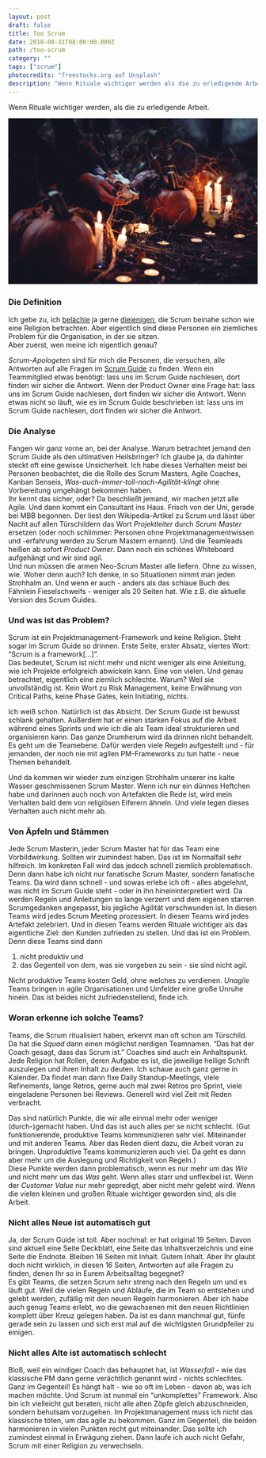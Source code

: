 ```yaml
---
layout: post
draft: false
title: Too Scrum
date: 2018-08-31T08:00:00.000Z
path: /too-scrum
category: ""
tags: ["scrum"]
photocredits: "freestocks.org auf Unsplash"
description: "Wenn Rituale wichtiger werden als die zu erledigende Arbeit."
---
```


Wenn Rituale wichtiger werden, als die zu erledigende Arbeit.

![Scrum Rituale](./wenn-scrum-rituale-wichtiger-werden-als-die-arbeit.jpg)

### Die Definition

Ich gebe zu, ich [belächle](/scrum-master-checkliste) ja gerne [diejenigen](/in-wievielen-teams-kann-ein-scrum-master-sitzen), die Scrum beinahe schon wie eine Religion betrachten. Aber eigentlich sind diese Personen ein ziemliches Problem für die Organisation, in der sie sitzen.  
Aber zuerst, wen meine ich eigentlich genau?

_Scrum-Apologeten_ sind für mich die Personen, die versuchen, alle Antworten auf alle Fragen im [Scrum Guide](https://www.scrumguides.org) zu finden. Wenn ein Teammitglied etwas benötigt: lass uns im Scrum Guide nachlesen, dort finden wir sicher die Antwort. Wenn der Product Owner eine Frage hat: lass uns im Scrum Guide nachlesen, dort finden wir sicher die Antwort. Wenn etwas nicht so läuft, wie es im Scrum Guide beschrieben ist: lass uns im Scrum Guide nachlesen, dort finden wir sicher die Antwort.

### Die Analyse

Fangen wir ganz vorne an, bei der Analyse. Warum betrachtet jemand den Scrum Guide als den ultimativen Heilsbringer? Ich glaube ja, da dahinter steckt oft eine gewisse Unsicherheit. Ich habe dieses Verhalten meist bei Personen beobachtet, die die Rolle des Scrum Masters, Agile Coaches, Kanban Senseis, _Was-auch-immer-toll-nach-Agilität-klingt_ ohne Vorbereitung umgehängt bekommen haben.  
Ihr kennt das sicher, oder? Da beschließt jemand, wir machen jetzt alle Agile. Und dann kommt ein Consultant ins Haus. Frisch von der Uni, gerade bei MBB begonnen. Der liest den Wikipedia-Artikel zu Scrum und lässt über Nacht auf allen Türschildern das Wort _Projektleiter_ durch _Scrum Master_ ersetzen (oder noch schlimmer: Personen ohne Projektmanagementwissen und -erfahrung werden zu Scrum Mastern ernannt). Und die Teamleads heißen ab sofort _Product Owner_. Dann noch ein schönes Whiteboard aufgehängt und wir sind agil.  
Und nun müssen die armen Neo-Scrum Master alle liefern. Ohne zu wissen, wie. Woher denn auch? Ich denke, in so Situationen nimmt man jeden Strohhalm an. Und wenn er auch - anders als das schlaue Buch des Fähnlein Fieselschweifs - weniger als 20 Seiten hat. Wie z.B. die aktuelle Version des Scrum Guides.

### Und was ist das Problem?

Scrum ist ein Projektmanagement-Framework und keine Religion. Steht sogar im Scrum Guide so drinnen. Erste Seite, erster Absatz, viertes Wort: “Scrum is a framework[...]”.  
Das bedeutet, Scrum ist nicht mehr und nicht weniger als eine Anleitung, wie ich Projekte erfolgreich abwickeln kann. Eine von vielen. Und genau betrachtet, eigentlich eine ziemlich schlechte. Warum? Weil sie unvollständig ist. Kein Wort zu Risk Management, keine Erwähnung von Critical Paths, keine Phase Gates, kein Initiating, nichts.

Ich weiß schon. Natürlich ist das Absicht. Der Scrum Guide ist bewusst schlank gehalten. Außerdem hat er einen starken Fokus auf die Arbeit während eines Sprints und wie ich die als Team ideal strukturieren und organisieren kann. Das ganze Drumherum wird da drinnen nicht behandelt. Es geht um die Teamebene. Dafür werden viele Regeln aufgestellt und - für jemanden, der noch nie mit agilen PM-Frameworks zu tun hatte - neue Themen behandelt.

Und da kommen wir wieder zum einzigen Strohhalm unserer ins kalte Wasser geschmissenen Scrum Master. Wenn ich nur ein dünnes Heftchen habe und darinnen auch noch von Artefakten die Rede ist, wird mein Verhalten bald dem von religiösen Eiferern ähneln. Und viele legen dieses Verhalten auch nicht mehr ab.

### Von Äpfeln und Stämmen

Jede Scrum Masterin, jeder Scrum Master hat für das Team eine Vorbildwirkung. Sollten wir zumindest haben. Das ist im Normalfall sehr hilfreich. Im konkreten Fall wird das jedoch schnell ziemlich problematisch. Denn dann habe ich nicht nur fanatische Scrum Master, sondern fanatische Teams. Da wird dann schnell - und sowas erlebe ich oft - alles abgelehnt, was nicht im Scrum Guide steht - oder in ihn hineininterpretiert wird. Da werden Regeln und Anleitungen so lange verzerrt und dem eigenen starren Scrumgedanken angepasst, bis jegliche Agilität verschwunden ist. In diesen Teams wird jedes Scrum Meeting prozessiert. In diesen Teams wird jedes Artefakt zelebriert. Und in diesen Teams werden Rituale wichtiger als das eigentliche Ziel: den Kunden zufrieden zu stellen. Und das ist ein Problem. Denn diese Teams sind dann

1) nicht produktiv und
2) das Gegenteil von dem, was sie vorgeben zu sein - sie sind nicht agil.

Nicht produktive Teams kosten Geld, ohne welches zu verdienen. _Unagile_ Teams bringen in agile Organisationen und Umfelder eine große Unruhe hinein. Das ist beides nicht zufriedenstellend, finde ich.

### Woran erkenne ich solche Teams?

Teams, die Scrum ritualisiert haben, erkennt man oft schon am Türschild. Da hat die _Squad_ dann einen möglichst nerdigen Teamnamen. “Das hat der Coach gesagt, dass das Scrum ist.” Coaches sind auch ein Anhaltspunkt. Jede Religion hat Rollen, deren Aufgabe es ist, die jeweilige heilige Schrift auszulegen und ihren Inhalt zu deuten.   Ich schaue auch ganz gerne in Kalender. Da findet man dann fixe Daily Standup-Meetings, viele Refinements, lange Retros, gerne auch mal zwei Retros pro Sprint, viele eingeladene Personen bei Reviews. Generell wird viel Zeit mit Reden verbracht.

Das sind natürlich Punkte, die wir alle einmal mehr oder weniger (durch-)gemacht haben. Und das ist auch alles per se nicht schlecht. (Gut funktionierende, produktive Teams kommunizieren sehr viel. Miteinander und mit anderen Teams. Aber das Reden dient dazu, die Arbeit voran zu bringen. Unproduktive Teams kommunizieren auch viel. Da geht es dann aber mehr um die Auslegung und Richtigkeit von Regeln.)  
Diese Punkte werden dann problematisch, wenn es nur mehr um das _Wie_ und nicht mehr um das _Was_ geht. Wenn alles starr und unflexibel ist. Wenn der _Customer Value_ nur mehr gepredigt, aber nicht mehr gelebt wird. Wenn die vielen kleinen und großen Rituale wichtiger geworden sind, als die Arbeit.

### Nicht alles Neue ist automatisch gut

Ja, der Scrum Guide ist toll. Aber nochmal: er hat original 19 Seiten. Davon sind aktuell eine Seite Deckblatt, eine Seite das Inhaltsverzeichnis und eine Seite die Endnote. Bleiben 16 Seiten mit Inhalt. Gutem Inhalt. Aber Ihr glaubt doch nicht wirklich, in diesen 16 Seiten, Antworten auf alle Fragen zu finden, denen Ihr so in Eurem Arbeitsalltag begegnet?  
Es gibt Teams, die setzen Scrum sehr streng nach den Regeln um und es läuft gut. Weil die vielen Regeln und Abläufe, die im Team so entstehen und gelebt werden, zufällig mit den neuen Regeln harmonieren. Aber ich habe auch genug Teams erlebt, wo die gewachsenen mit den neuen Richtlinien komplett über Kreuz gelegen haben. Da ist es dann manchmal gut, fünfe gerade sein zu lassen und sich erst mal auf die wichtigsten Grundpfeiler zu einigen.

### Nicht alles Alte ist automatisch schlecht

Bloß, weil ein windiger Coach das behauptet hat, ist _Wasserfall_ - wie das klassische PM dann gerne verächtlich genannt wird - nichts schlechtes. Ganz im Gegenteil! Es hängt halt - wie so oft im Leben - davon ab, was ich machen möchte. Und Scrum ist nunmal ein “unkomplettes” Framework. Also bin ich vielleicht gut beraten, nicht alle alten Zöpfe gleich abzuschneiden, sondern behutsam vorzugehen. Im Projektmanagement muss ich nicht das klassische töten, um das agile zu bekommen. Ganz im Gegenteil, die beiden harmonieren in vielen Punkten recht gut miteinander. Das sollte ich zumindest einmal in Erwägung ziehen. Dann laufe ich auch nicht Gefahr, Scrum mit einer Religion zu verwechseln.
